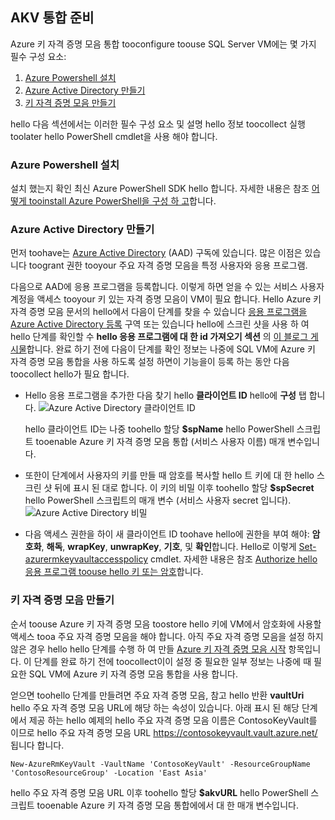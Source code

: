 ## <a name="prepare-for-akv-integration"></a>AKV 통합 준비
Azure 키 자격 증명 모음 통합 tooconfigure toouse SQL Server VM에는 몇 가지 필수 구성 요소: 

1. [Azure Powershell 설치](#install-azure-powershell)
2. [Azure Active Directory 만들기](#create-an-azure-active-directory)
3. [키 자격 증명 모음 만들기](#create-a-key-vault)

hello 다음 섹션에서는 이러한 필수 구성 요소 및 설명 hello 정보 toocollect 실행 toolater hello PowerShell cmdlet을 사용 해야 합니다.

### <a name="install-azure-powershell"></a>Azure Powershell 설치
설치 했는지 확인 최신 Azure PowerShell SDK hello 합니다. 자세한 내용은 참조 [어떻게 tooinstall Azure PowerShell을 구성 하 고](/powershell/azureps-cmdlets-docs)합니다.

### <a name="create-an-azure-active-directory"></a>Azure Active Directory 만들기
먼저 toohave는 [Azure Active Directory](https://azure.microsoft.com/trial/get-started-active-directory/) (AAD) 구독에 있습니다. 많은 이점은 있습니다 toogrant 권한 tooyour 주요 자격 증명 모음을 특정 사용자와 응용 프로그램.

다음으로 AAD에 응용 프로그램을 등록합니다. 이렇게 하면 얻을 수 있는 서비스 사용자 계정을 액세스 tooyour 키 있는 자격 증명 모음이 VM이 필요 합니다. Hello Azure 키 자격 증명 모음 문서의 hello에서 다음이 단계를 찾을 수 있습니다 [응용 프로그램을 Azure Active Directory 등록](../articles/key-vault/key-vault-get-started.md#register) 구역 또는 있습니다 hello에 스크린 샷을 사용 하 여 hello 단계를 확인할 수 **hello 응용 프로그램에 대 한 id 가져오기 섹션** 의 [이 블로그 게시물](http://blogs.technet.com/b/kv/archive/2015/01/09/azure-key-vault-step-by-step.aspx)합니다. 완료 하기 전에 다음이 단계를 확인 정보는 나중에 SQL VM에 Azure 키 자격 증명 모음 통합을 사용 하도록 설정 하면이 기능을이 등록 하는 동안 다음 toocollect hello가 필요 합니다.

* Hello 응용 프로그램을 추가한 다음 찾기 hello **클라이언트 ID** hello에 **구성** 탭 합니다.   ![Azure Active Directory 클라이언트 ID](./media/virtual-machines-sql-server-akv-prepare/aad-client-id.png)
  
    hello 클라이언트 ID는 나중 toohello 할당 **$spName** hello PowerShell 스크립트 tooenable Azure 키 자격 증명 모음 통합 (서비스 사용자 이름) 매개 변수입니다. 
* 또한이 단계에서 사용자의 키를 만들 때 암호를 복사할 hello 트 키에 대 한 hello 스크린 샷 뒤에 표시 된 대로 합니다. 이 키의 비밀 이후 toohello 할당 **$spSecret** hello PowerShell 스크립트의 매개 변수 (서비스 사용자 secret 입니다).  
    ![Azure Active Directory 비밀](./media/virtual-machines-sql-server-akv-prepare/aad-sp-secret.png)
* 다음 액세스 권한을 하이 새 클라이언트 ID toohave hello에 권한을 부여 해야: **암호화**, **해독**, **wrapKey**, **unwrapKey**, **기호**, 및 **확인**합니다. Hello로 이렇게 [Set-azurermkeyvaultaccesspolicy](https://msdn.microsoft.com/library/azure/mt603625.aspx) cmdlet. 자세한 내용은 참조 [Authorize hello 응용 프로그램 toouse hello 키 또는 암호](../articles/key-vault/key-vault-get-started.md#authorize)합니다.

### <a name="create-a-key-vault"></a>키 자격 증명 모음 만들기
순서 toouse Azure 키 자격 증명 모음 toostore hello 키에 VM에서 암호화에 사용할 액세스 tooa 주요 자격 증명 모음을 해야 합니다. 아직 주요 자격 증명 모음을 설정 하지 않은 경우 hello hello 단계를 수행 하 여 만들 [Azure 키 자격 증명 모음 시작](../articles/key-vault/key-vault-get-started.md) 항목입니다. 이 단계를 완료 하기 전에 toocollect이이 설정 중 필요한 일부 정보는 나중에 때 필요한 SQL VM에 Azure 키 자격 증명 모음 통합을 사용 합니다.

얻으면 toohello 단계를 만들려면 주요 자격 증명 모음, 참고 hello 반환 **vaultUri** hello 주요 자격 증명 모음 URL에 해당 하는 속성이 있습니다. 아래 표시 된 해당 단계에서 제공 하는 hello 예제의 hello 주요 자격 증명 모음 이름은 ContosoKeyVault를 이므로 hello 주요 자격 증명 모음 URL https://contosokeyvault.vault.azure.net/ 됩니다 합니다.

    New-AzureRmKeyVault -VaultName 'ContosoKeyVault' -ResourceGroupName 'ContosoResourceGroup' -Location 'East Asia'

hello 주요 자격 증명 모음 URL 이후 toohello 할당 **$akvURL** hello PowerShell 스크립트 tooenable Azure 키 자격 증명 모음 통합에에서 대 한 매개 변수입니다.

